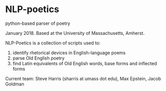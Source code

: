 # NLP-poetics
python-based parser of poetry

January 2018. Based at the University of Massachusetts, Amherst.

NLP-Poetics is a collection of scripts used to:
  1) identify rhetorical devices in English-language poems
  2) parse Old English poetry
  3) find Latin equivalents of Old English words, base forms and inflected forms
  
Current team: Steve Harris (sharris at umass dot edu), Max Epstein, Jacob Goldman
